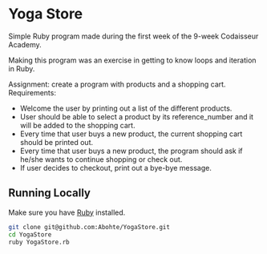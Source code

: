 # Yoga Store

Simple Ruby program made during the first week of the 9-week Codaisseur Academy.

Making this program was an exercise in getting to know loops and iteration in Ruby.

Assignment: create a program with products and a shopping cart. Requirements:
- Welcome the user by printing out a list of the different products.
- User should be able to select a product by its reference_number and it will be added to the shopping cart.
- Every time that user buys a new product, the current shopping cart should be printed out.
- Every time that user buys a new product, the program should ask if he/she wants to continue shopping or check out.
- If user decides to checkout, print out a bye-bye message.

## Running Locally

Make sure you have [Ruby](https://www.ruby-lang.org/en/) installed.

```bash
git clone git@github.com:Abohte/YogaStore.git
cd YogaStore
ruby YogaStore.rb
```
